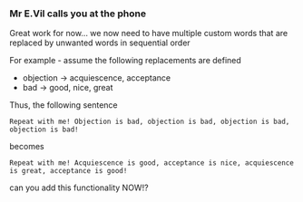 ### Mr E.Vil calls you at the phone

Great work for now...
we now need to have multiple custom words that are replaced by unwanted words in sequential order

For example - assume the following replacements are defined

- objection -> acquiescence, acceptance
- bad -> good, nice, great

Thus, the following sentence

```
Repeat with me! Objection is bad, objection is bad, objection is bad, objection is bad!
```

becomes

```
Repeat with me! Acquiescence is good, acceptance is nice, acquiescence is great, acceptance is good!
```

can you add this functionality NOW!?
